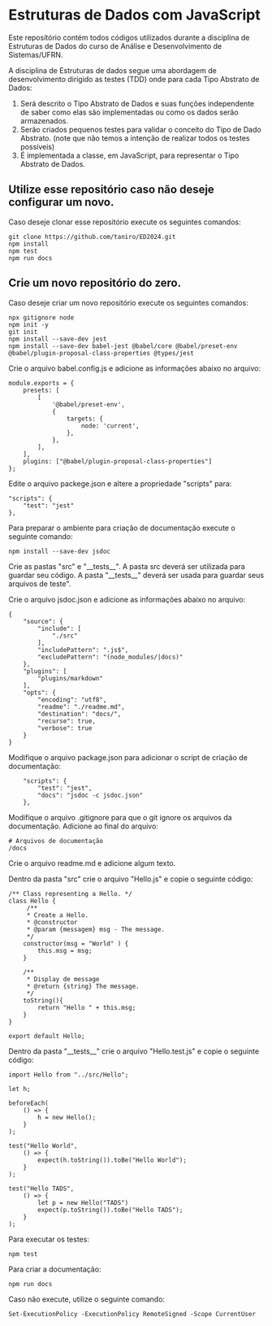 # Estruturas de Dados com JavaScript

Este reposítório contém todos códigos utilizados durante a disciplina de Estruturas de Dados do curso de Análise e Desenvolvimento de Sistemas/UFRN.

A disciplina de Estruturas de dados segue uma abordagem de desenvolvimento dirigido as testes (TDD) onde para cada Tipo Abstrato de Dados:

1. Será descrito o Tipo Abstrato de Dados e suas funções independente de saber como elas são implementadas ou como os dados serão armazenados.
2. Serão criados pequenos testes para validar o conceito do Tipo de Dado Abstrato. (note que não temos a intenção de realizar todos os testes possíveis)
3. É implementada a classe, em JavaScript, para representar o Tipo Abstrato de Dados.

## Utilize esse repositório caso não deseje configurar um novo.

Caso deseje clonar esse repositório execute os seguintes comandos:

```
git clone https://github.com/taniro/ED2024.git
npm install
npm test
npm run docs
```

## Crie um novo repositório do zero.

Caso deseje criar um novo repositório execute os seguintes comandos:

```
npx gitignore node
npm init -y
git init
npm install --save-dev jest
npm install --save-dev babel-jest @babel/core @babel/preset-env @babel/plugin-proposal-class-properties @types/jest
```

Crie o arquivo babel.config.js e adicione as informações abaixo no arquivo:

```
module.exports = {
	presets: [
		[
			'@babel/preset-env',
			{
				targets: {
					node: 'current',
				},
			},
		],
	],
	plugins: ["@babel/plugin-proposal-class-properties"]
};
```

Edite o arquivo packege.json e altere a propriedade "scripts" para:

```
"scripts": {
	"test": "jest"
},
```

Para preparar o ambiente para criação de documentação execute o seguinte comando:

```
npm install --save-dev jsdoc
```

Crie as pastas "src" e "\_\_tests\_\_".
A pasta src deverá ser utilizada para guardar seu código.
A pasta "\_\_tests\_\_" deverá ser usada para guardar seus arquivos de teste".

Crie o arquivo jsdoc.json e adicione as informações abaixo no arquivo:

```
{
	"source": {
		"include": [
			"./src"
		],
		"includePattern": ".js$",
		"excludePattern": "(node_modules/|docs)"
	},
	"plugins": [
		"plugins/markdown"
	],
	"opts": {
		"encoding": "utf8",
		"readme": "./readme.md",
		"destination": "docs/",
		"recurse": true,
		"verbose": true
	}
}
```

Modifique o arquivo package.json para adicionar o script de criação de documentação:

```
	"scripts": {
		"test": "jest",
		"docs": "jsdoc -c jsdoc.json"
	},
```

Modifique o arquivo .gitignore para que o git ignore os arquivos da documentação. Adicione ao final do arquivo:

```
# Arquivos de documentação
/docs
```

Crie o arquivo readme.md e adicione algum texto.

Dentro da pasta "src" crie o arquivo "Hello.js" e copie o seguinte código:

```
/** Class representing a Hello. */
class Hello {
     /**
     * Create a Hello.
     * @constructor
     * @param {messagem} msg - The message.
     */
    constructor(msg = "World" ) {
        this.msg = msg;
    }

    /**
     * Display de message
     * @return {string} The message.
     */
    toString(){
        return "Hello " + this.msg;
    }
}

export default Hello;
```

Dentro da pasta "\_\_tests\_\_" crie o arquivo "Hello.test.js" e copie o seguinte código:

```
import Hello from "../src/Hello";

let h;

beforeEach(
    () => {
        h = new Hello();
    }
);

test("Hello World",
    () => {
        expect(h.toString()).toBe("Hello World");
    }
);

test("Hello TADS",
    () => {
        let p = new Hello("TADS")
        expect(p.toString()).toBe("Hello TADS");
    }
);
```

Para executar os testes:

```
npm test
```

Para criar a documentação:

```
npm run docs
```
 

Caso não execute, utilize o seguinte comando:

```
Set-ExecutionPolicy -ExecutionPolicy RemoteSigned -Scope CurrentUser
```
